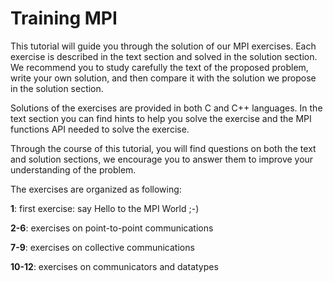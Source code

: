 # Training MPI

This tutorial will guide you through the solution of our MPI exercises. Each exercise is described in the text section and solved in the solution section. We recommend you to study carefully the text of the proposed problem, write your own solution, and then compare it with the solution we propose in the solution section.  

Solutions of the exercises are provided in both C and C++ languages. In the text section you can find hints to help  you solve the exercise and the MPI functions API needed to solve the exercise.

Through the course of this tutorial, you will find questions on both the text and solution sections, we encourage you to answer them to improve your understanding of the problem.

The exercises are organized as following:

**1**: first exercise: say Hello to the MPI World ;-)

**2-6**: exercises on point-to-point communications

**7-9**: exercises on collective communications

**10-12**: exercises on communicators and datatypes
